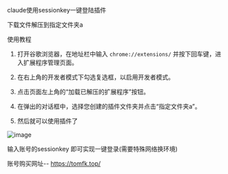 claude使用sessionkey一键登陆插件

下载文件解压到指定文件夹a

使用教程
1. 打开谷歌浏览器，在地址栏中输入 `chrome://extensions/` 并按下回车键，进入扩展程序管理页面。
2. 在右上角的开发者模式下勾选复选框，以启用开发者模式。
3. 点击页面左上角的“加载已解压的扩展程序”按钮。
4. 在弹出的对话框中，选择您创建的插件文件夹并点击“指定文件夹a”。

5. 
   然后就可以使用插件了
   
![image](https://github.com/gitddtom/claude--sessionkey/assets/162774068/f7bb9925-c6ac-4d4e-99b2-92005039ab83)

输入账号的sessionkey 即可实现一键登录(需要特殊网络换环境)


账号购买网址-- https://tomfk.top/ 

